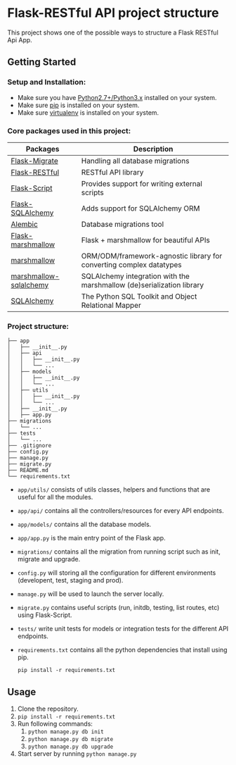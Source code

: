 # Flask-RESTful API project structure

This project shows one of the possible ways to structure a Flask RESTful Api App.

## Getting Started

### Setup and Installation:
- Make sure you have [Python2.7+/Python3.x](https://www.python.org/) installed on your system.
- Make sure [pip](https://pypi.org/project/pip/) is installed on your system.
- Make sure [virtualenv](https://docs.python-guide.org/dev/virtualenvs/#lower-level-virtualenv) is installed on your system.

### Core packages used in this project:
Packages  | Description
--------- | -------------
[Flask-Migrate](https://flask-restful.readthedocs.io/en/latest/index.html) | Handling all database migrations
[Flask-RESTful]() | RESTful API library
[Flask-Script]() | Provides support for writing external scripts
[Flask-SQLAlchemy]() | Adds support for SQLAlchemy ORM
[Alembic](https://pypi.org/project/alembic/) | Database migrations tool
[Flask-marshmallow](https://pypi.org/project/flask-marshmallow/) | Flask + marshmallow for beautiful APIs
[marshmallow](https://pypi.org/project/marshmallow/) | ORM/ODM/framework-agnostic library for converting complex datatypes
[marshmallow-sqlalchemy](https://pypi.org/project/marshmallow-sqlalchemy/) | SQLAlchemy integration with the marshmallow (de)serialization library
[SQLAlchemy](https://pypi.org/project/SQLAlchemy/) | The Python SQL Toolkit and Object Relational Mapper


### Project structure:
```
├── app
│   ├── __init__.py
│   ├── api      
│   │   ├── __init__.py
│   │   └── ...
│   ├── models
│   │   ├── __init__.py
│   │   └── ...
│   ├── utils
│   │   ├── __init__.py
│   │   └── ...
│   ├── __init__.py
│   ├── app.py
├── migrations
│   └── ...
├── tests
│   └── ...
├── .gitignore
├── config.py
├── manage.py
├── migrate.py
├── README.md
└── requirements.txt
```

- ```app/utils/``` consists of utils classes, helpers and functions that are useful for all the modules.
- ```app/api/``` contains all the controllers/resources for every API endpoints.
- ```app/models/``` contains all the database models.
- ```app/app.py``` is the main entry point of the Flask app.
- ```migrations/``` contains all the migration from running script such as init, migrate and upgrade.
- ```config.py``` will storing all the configuration for different environments (developent, test, staging and prod).
- ```manage.py``` will be used to launch the server locally.
- ```migrate.py``` contains useful scripts (run, initdb, testing, list routes, etc) using Flask-Script.
- ```tests/``` write unit tests for models or integration tests for the different API endpoints.
- ```requirements.txt``` contains all the python dependencies that install using pip.  

  ```pip install -r requirements.txt```

## Usage 

1. Clone the repository.
2. ```pip install -r requirements.txt```
3. Run following commands:
    1. ```python manage.py db init```
    2. ```python manage.py db migrate```
    3. ```python manage.py db upgrade```
4. Start server by running ```python manage.py```

